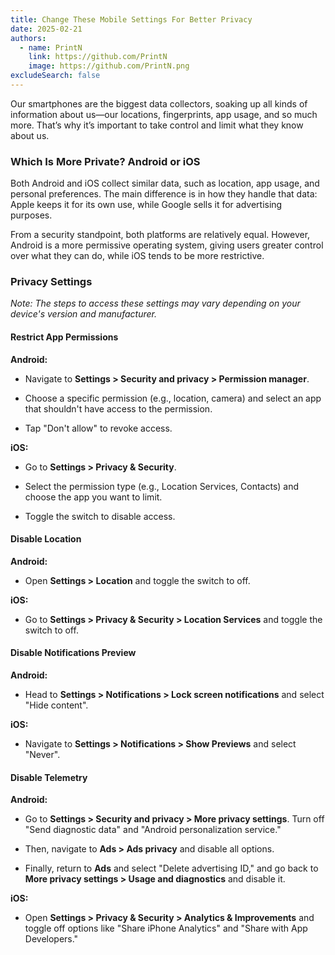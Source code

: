 ```yaml
---
title: Change These Mobile Settings For Better Privacy
date: 2025-02-21
authors:
  - name: PrintN
    link: https://github.com/PrintN
    image: https://github.com/PrintN.png
excludeSearch: false
---
```


Our smartphones are the biggest data collectors, soaking up all kinds of information about us—our locations, fingerprints, app usage, and so much more. That’s why it’s important to take control and limit what they know about us.

### Which Is More Private? Android or iOS

Both Android and iOS collect similar data, such as location, app usage, and personal preferences. The main difference is in how they handle that data: Apple keeps it for its own use, while Google sells it for advertising purposes.

From a security standpoint, both platforms are relatively equal. However, Android is a more permissive operating system, giving users greater control over what they can do, while iOS tends to be more restrictive.

### Privacy Settings

_Note: The steps to access these settings may vary depending on your device's version and manufacturer._

#### Restrict App Permissions

**Android:**

- Navigate to **Settings > Security and privacy > Permission manager**.

- Choose a specific permission (e.g., location, camera) and select an app that shouldn't have access to the permission.

- Tap "Don't allow" to revoke access.

**iOS:**

- Go to **Settings > Privacy & Security**.

- Select the permission type (e.g., Location Services, Contacts) and choose the app you want to limit.

- Toggle the switch to disable access.

#### Disable Location

**Android:**

- Open **Settings > Location** and toggle the switch to off.

**iOS:**

- Go to **Settings > Privacy & Security > Location Services** and toggle the switch to off.

#### Disable Notifications Preview

**Android:**

- Head to **Settings > Notifications > Lock screen notifications** and select "Hide content".

**iOS:**

- Navigate to **Settings > Notifications > Show Previews** and select "Never".

#### Disable Telemetry

**Android:**

- Go to **Settings > Security and privacy > More privacy settings**. Turn off "Send diagnostic data" and "Android personalization service."

- Then, navigate to **Ads > Ads privacy** and disable all options.

- Finally, return to **Ads** and select "Delete advertising ID," and go back to **More privacy settings > Usage and diagnostics** and disable it.

**iOS:**

- Open **Settings > Privacy & Security > Analytics & Improvements** and toggle off options like "Share iPhone Analytics" and "Share with App Developers."

